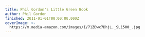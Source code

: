 ```yaml
---
title: Phil Gordon's Little Green Book
author: Phil Gordon
finished: 2011-01-01T00:00:00.000Z
coverImage: >-
  https://m.media-amazon.com/images/I/71ZDwx7DhjL._SL1500_.jpg
---
```

